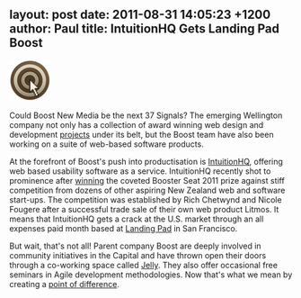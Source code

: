 layout: post
date: 2011-08-31 14:05:23 +1200
author: Paul
title: IntuitionHQ Gets Landing Pad Boost
----

![ihq.png](/media/2011-08-31-ihq.png)

Could Boost New Media be the next 37 Signals? The emerging Wellington company not only has a collection of award winning web design and development [projects](http://archived.link/http://www.boost.co.nz/work) under its belt, but the Boost team have also been working on a suite of web-based software products.

At the forefront of Boost's push into productisation is [IntuitionHQ](http://www.intuitionhq.com/), offering web based usability software as a service. IntuitionHQ recently shot to prominence after [winning](http://www.intuitionhq.com/blog/2011/08/good-news-everybody/) the coveted Booster Seat 2011 prize against stiff competition from dozens of other aspiring New Zealand web and software start-ups. The competition was established by Rich Chetwynd and Nicole Fougere after a successful trade sale of their own web product Litmos. It means that IntuitionHQ gets a crack at the U.S. market through an all expenses paid month based at [Landing Pad](http://unlimited.co.nz/unlimited.nsf/growth/us-landing-pad-taking-off?Opendocument&HighLight=2,landing,pad) in San Francisco.

But wait, that's not all! Parent company Boost are deeply involved in community initiatives in the Capital and have thrown open their doors through a co-working space called [Jelly](http://archived.link/http://www.boost.co.nz/jelly). They also offer occasional free seminars in Agile development methodologies. Now that's what we mean by creating a [point of difference](https://iwantmyname.com/blog/2011/08/whats-your-point-of-difference.html).
